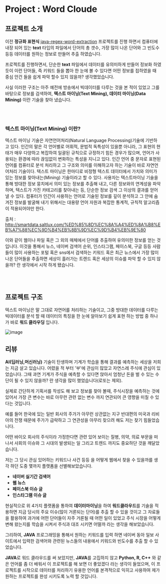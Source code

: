 # Project : Word Cloude





## 프로젝트 소개

이전 **정규화 표현식** [java-regex-word-extraction](https://github.com/siilver94/java-regex-word-extraction) 프로젝트를 진행 하면서 컴퓨터에 내장 되어 있는 **text** 타입의 파일에서 단어의 총 갯수, 가장 많이 나온 단어와 그 빈도수 등등 데이터를 원하는 정보로 만들어 추출 하였습니다.

프로젝트를 진행하면서, 단순한 **text** 파일에서 데이터를 유의미하게 만들어 정보화 하였듯이 이런 단어들, 즉 키워드 들을 뽑아 한 눈에
볼 수 있다면 어떤 정보를 접하였을 때 중심 안건 들을 쉽게 파악 할수 있지 않을까? 생각했었습니다.

사실 이러한 구조는 아주 예전에 방송에서 빅데이터를 다루는 것을 본 적이 있었고 그를 바탕으로 정보를 검색하여,
**텍스트 마이닝(Text Mining), 데이터 마이닝(Data Mining)** 이란 기술을 찾아 냈습니다.

<br />
<br />

### 텍스트 마이닝(Text Mining) 이란?

 텍스트 마이닝 기술은 자연언어처리(Natural Language Processing)기술에 기반하고 있다. 인간의 말은 각 언어별로 어휘적, 문법적
독특성이 있을뿐 아니라, 그 표현의 현태가 매우 다양하고 복잡하여 일괄된 규칙으로 규정하기 힘든 경우가 많으며,
언어가 사용되는 환경에 따라 끊임없이 변화하는 특성을 지니고 있다. 인간 언어 중 문자로 표현된 언어를 컴퓨터로
분석 처리하고 그 구조와 의미를 이해하고자 하는 기술이 바로 자연언어처리 기술이다.
텍스트 마이닝은 한마디로 비정형 텍스트 데이터에서 가치와 의미가 있는 정보를 찾아내는(Mining) 기술이라고 할 수 있다.
사용자는 텍스트마이닝 기술을 통해 방대한 정보 뭉치에서 의미 있는 정보를 추출해 내고, 다른 정보와의 연계성을 파악하며,
텍스트가 가진 카테고리를 찾아내는 등, 단순한 정보 검색 그 이상의 결과를 얻어낼 수 있다. 컴퓨터가 인간이 사용하는 언어로
기술된 정보를 깊이 분석하고 그 안에 숨겨진 정보를 발굴해 내기 위해서는 대용량 언어 자원과 복잡한 통계적, 규칙적 
알고리즘이 적용되어야만 한다.

출처 : http://smartdata.saltlux.com/%ED%85%8D%EC%8A%A4%ED%8A%B8%EB%A7%88%EC%9D%B4%EB%8B%9D%EC%9D%B4%EB%9E%80

이와 같이 웹이나 파일 혹은 그 외의 매체에서 단어를 추출하여 유의미한 정보를 얻는 것입니다.
이것을 통해서 뉴스, 네이버 검색어 순위, 인스타그램, 페이스북, 구글 등등 사람들이 많이 사용하는 포털 혹은 sns에서 검색하는
키워드 혹은 최근 뉴스에서 가장 많이 나온 단어들을 추출하면 세상이 흘러가는 트렌드 혹은 세상의 이슈를 파악 할 수 있지 않을까?
란 생각에서 시작 하게 됐습니다.

<br />
<br />

## 프로젝트 구조

텍스트 마이닝은 말 그대로 자연어를 처리하는 기술이고, 그중 방대한 데이터를 다루는 빅데이터를 분석 할 때 데이터의 특징을 한 눈에
알아보기 쉽게 표현 하는 방법 중 하나가 바로 **워드 클라우딩** 입니다.

![image](https://user-images.githubusercontent.com/57824945/83035347-4b685280-a074-11ea-91fd-d5548dcb5de5.png)

## 리뷰

**AI(딥러닝,머신러닝)** 기술이 탄생하며 기계가 학습을 통해 결과를 예측하는 세상을 저희는 지금 살고 있습니다.
어렸을 적 부터 '부'에 관심이 많았고 자연스레 주식에 관심이 있었습니다.
그때 과연 기계가 주식을 예측할 수 있다면 앉아서 엄청난 돈을 벌 수 있는 수단이 될 수 있지 않을까?
란 생각을 많이 했었습니다(로또는 제외).

실제로 간단하게 기획서를 작성도 해 보고 정보를 찾아 볼때, 주식시장을 예측하는 것에 있어서 가장 큰 변수는 바로 아무런 관련 없는 변수
까지 연관되어 큰 영향을 미칠 수 있다는 것입니다.

예를 들어 한국에 있는 일반 회사의 주가가 아무런 상관없는 지구 반대편의 미국과 리비아의 전쟁 때문에 주가가 급락하고 그 연관성을
아무리 찾으려 해도 저는 찾기 힘들었습니다.

어떤 바이오 회사의 주식이라 가정한다면 관련 있어 보이는 질병, 의약, 의료 부문을 떠나서 사회의 이슈와 그 시대의 발생되는 일
그리고 트렌드 까지도 중요하단 것을 깨달았 습니다.

저는 그 당시 관심 있어하는 키워드나 사건 등등 을 어떻게 웹에서 찾을 수 있을까를 생각 하던 도중 몇까지 플랫폼을 선별해보았습니다.

- **네이버 실기간 검색어**
- **웹 뉴스**
- **페이스북 이슈 글**
- **인스타그램 이슈 글**

현실적으로 위 4가지 플랫폼을 통하여 **데이터마이닝**을 하여 **워드클라우드**를 기술을 적용하면 지금 당시의 주요 이슈(많이 거론되는 단어)를
추출 할 수 있을 것이고 그 자료들을 활용하여 과거에 어떤 단어들이 자주 거론될 때 어떤 일이 있었고 주식 시장을 어떻게 변해 왔는지를 학습을
시켜서 주식과 대조 시키면 어떨까 라는 생각을 해보았습니다.

그리하여, **JAVA** 프로그래밍을 통해서 원하는 키워드를 입력 하면 네이버 동아 일보 사이트에서 입력한 검색어와 관련된 뉴스들의 내용에서
키워드와 빈도수를 추출 할 수 있었습니다.

**JAVA**로 워드 클라우드를 써 보았지만, **JAVA**를 고집하지 않고 **Python, R, C++** 와 같은 언어를 좀 더 배워서 이 프로젝트를 해 보면
더 좋았겠다 라는 생각이 들었으며, 이 프로젝트를 시작으로 데이터를 처리하기 유용한 언어를 본격적으로 익히고 사용하여 제가 원하는
프로젝트를 완성 시키도록 노력 할 것입니다.
